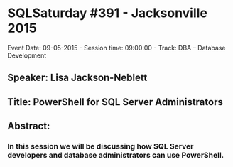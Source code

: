 # SQLSaturday #391 - Jacksonville 2015
Event Date: 09-05-2015 - Session time: 09:00:00 - Track: DBA – Database Development
## Speaker: Lisa Jackson-Neblett
## Title: PowerShell for SQL Server Administrators
## Abstract:
### In this session we will be discussing how SQL Server developers and database administrators can use PowerShell.  

